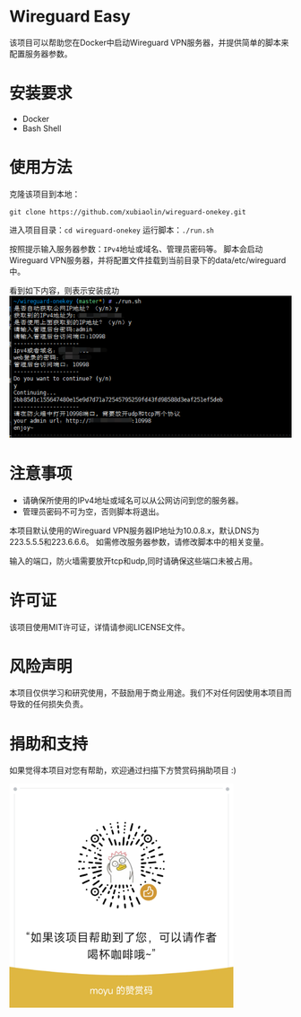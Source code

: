 # Wireguard Easy
该项目可以帮助您在Docker中启动Wireguard VPN服务器，并提供简单的脚本来配置服务器参数。

# 安装要求
- Docker
- Bash Shell

# 使用方法
克隆该项目到本地：
```
git clone https://github.com/xubiaolin/wireguard-onekey.git
```

进入项目目录：`cd wireguard-onekey`
运行脚本：`./run.sh`

按照提示输入服务器参数：`IPv4`地址或域名、管理员密码等。
脚本会启动Wireguard VPN服务器，并将配置文件挂载到当前目录下的data/etc/wireguard中。

看到如下内容，则表示安装成功
![](./asserts/success.png)

# 注意事项
- 请确保所使用的IPv4地址或域名可以从公网访问到您的服务器。
- 管理员密码不可为空，否则脚本将退出。

本项目默认使用的Wireguard VPN服务器IP地址为10.0.8.x，默认DNS为223.5.5.5和223.6.6.6。
如需修改服务器参数，请修改脚本中的相关变量。

输入的端口，防火墙需要放开tcp和udp,同时请确保这些端口未被占用。


# 许可证
该项目使用MIT许可证，详情请参阅LICENSE文件。

# 风险声明

本项目仅供学习和研究使用，不鼓励用于商业用途。我们不对任何因使用本项目而导致的任何损失负责。

# 捐助和支持

如果觉得本项目对您有帮助，欢迎通过扫描下方赞赏码捐助项目 :)

<img src="./asserts/donate.png" alt="donate" width="400" height="400" />
